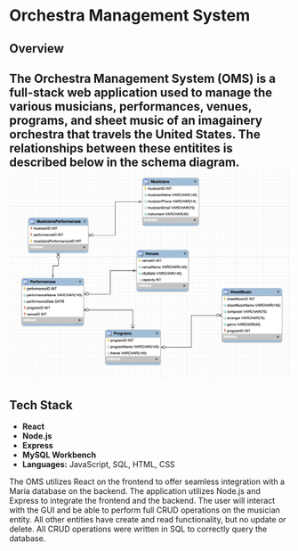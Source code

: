 # Orchestra Management System

## Overview
The Orchestra Management System (OMS) is a full-stack web application used to manage the various musicians, performances, venues, programs, and sheet music of an imagainery orchestra that travels the United States. The relationships between these entitites is described below in the schema diagram. 
![OMS schema](OMSschema.png)
---
## Tech Stack
- **React**
- **Node.js**
- **Express**
- **MySQL Workbench**
- **Languages:** JavaScript, SQL, HTML, CSS

The OMS utilizes React on the frontend to offer seamless integration with a Maria database on the backend. The application utilizes Node.js and Express to integrate the frontend and the backend. The user will interact with the GUI and be able to perform full CRUD operations on the musician entity. All other entities have create and read functionality, but no update or delete. All CRUD operations were written in SQL to correctly query the database. 



